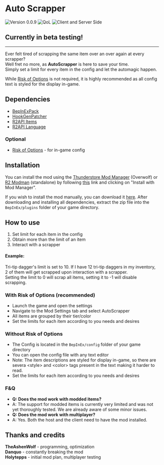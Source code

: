 # Auto Scrapper

![Version 0.0.9](https://img.shields.io/badge/version-0.0.9-blue)
![QoL](https://img.shields.io/badge/Quality%20of%20Life-blue)
![Client and Server Side](https://img.shields.io/badge/Client%20and%20Server%20Side-blue)
## Currently in beta testing!

---

Ever felt tired of scrapping the same item over an over again at every scrapper?  
Well fret no more, as **AutoScrapper** is here to save your time.  
Simply set a limit for every item in the config and let the automagic happen.

While [Risk of Options](https://thunderstore.io/package/Rune580/Risk_Of_Options/) is not required, it is highly recommended as all config text is styled for the display in-game.

## Dependencies
- [BepInExPack](https://thunderstore.io/package/bbepis/BepInExPack/)
- [HookGenPatcher](https://thunderstore.io/package/RiskofThunder/HookGenPatcher/)
- [R2API Items](https://thunderstore.io/package/RiskofThunder/R2API_Items/)
- [R2API Language](https://thunderstore.io/package/RiskofThunder/R2API_Language/)

### Optional
- [Risk of Options](https://thunderstore.io/package/Rune580/Risk_Of_Options/) - for in-game config


## Installation
You can install the mod using the [Thunderstore Mod Manager](https://www.overwolf.com/app/thunderstore-thunderstore_mod_manager) (Overwolf) or [R2 Modman](https://thunderstore.io/package/ebkr/r2modman/) (standalone) by following [this]() link and clicking on "Install with Mod Manager".

If you wish to install the mod manually, you can download it [here](). After downloading and installing all dependencies, extract the zip file into the `BepInEx/plugins` folder of your game directory.

## How to use

1. Set limit for each item in the config
2. Obtain more than the limit of an item
3. Interact with a scrapper

#### Example:
Tri-tip dagger's limit is set to 10. If I have 12 tri-tip daggers in my inventory, 2 of them will get scrapped upon interaction with a scrapper.  
Setting the limit to 0 will scrap all items, setting it to -1 will disable scrapping.

### With Risk of Options (recommended)
- Launch the game and open the settings
- Navigate to the Mod Settings tab and select AutoScrapper
- All items are grouped by their tier/color
- Set the limits for each item according to you needs and desires

### Without Risk of Options
- The Config is located in the `BepInEx/config` folder of your game directory
- You can open the config file with any text editor
- Note: The item descriptions are styled for display in-game, so there are severa &lt;style&gt; and &lt;color&gt; tags present in the text making it harder to read.
- Set the limits for each item according to you needs and desires

### F&Q
- **Q: Does the mod work with modded items?**
- A: The support for modded items is currently very limited and was not yet thoroughly tested. We are already aware of some minor issues.
- **Q: Does the mod work with multiplayer?**
- A: Yes. Both the host and the client need to have the mod installed.

## Thanks and credits
**TheAshenWolf** - programming, optimization  
**Danquo** - constantly breaking the mod  
**Holytepps** - initial mod plan, multiplayer testing
